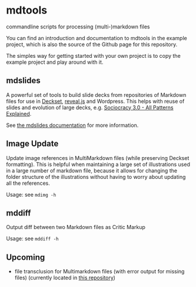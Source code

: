 # mdtools

commandline scripts for processing (multi-)markdown files

You can find an introduction and documentation to mdtools in the example project, which is also the source of the Github page for this repository. 

The simples way for getting started with your own project is to copy the example project and play around with it.


## mdslides

A powerful set of tools to build slide decks from repositories of Markdown files for use in [Deckset](http://decksetapp.com), [reveal.js](http://lab.hakim.se/reveal-js) and Wordpress. This helps with reuse of slides and evolution of large decks, e.g. [Sociocracy 3.0 - All Patterns Explained](http://sociocracy30.org/slides/s3-all-patterns-explained.html).

See [the mdslides documentation](slides/slides.md) for more information.

## Image Update 

Update image references in MultiMarkdown files (while preserving Deckset formatting). This is helpful when maintaining a large set of illustrations used in a large number of markdown file, because it allows for changing the folder structure of the illustrations without having to worry about updating all the references. 

Usage: see `mdimg -h`


## mddiff

Output diff between two Markdown files as Critic Markup

Usage: see `mddiff -h`

## Upcoming

* file transclusion for Multimarkdown files (with error output for missing files) (currently located in [this repository]())
